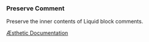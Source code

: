 ### Preserve Comment

Preserve the inner contents of Liquid block comments.


[Æsthetic Documentation](https://æsthetic.dev/rules/liquid/preserveComment/)
